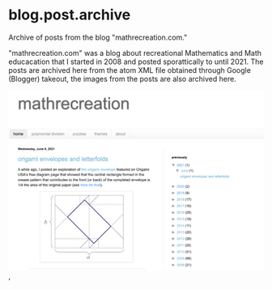 # blog.post.archive
Archive of posts from the blog "mathrecreation.com." 

"mathrecreation.com" was a blog about recreational Mathematics and Math educacation that I started in 2008 and posted sporattically to until 2021. The posts are archived here from the atom XML file obtained through Google (Blogger) takeout, the images from the posts are also archived here. 

[<img src="screenshot_mathrecreation.png">](https://github.com/mathrecreation/blog.post.archive/blob/8d80a24d179ee6293c6b8a5be60ed1e0d5d4470f/screenshot_mathrecreation.png
),
